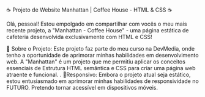 ☕ Projeto de Website Manhattan | Coffee House - HTML & CSS ☕

Olá, pessoal! Estou empolgado em compartilhar com vocês o meu mais recente projeto, a "Manhattan - Coffee House" - uma página estática de cafeteria desenvolvida exclusivamente com HTML e CSS!

📌 Sobre o Projeto:
Este projeto faz parte do meu curso na DevMedia, onde tenho a oportunidade de aprimorar minhas habilidades em desenvolvimento web. A "Manhattan" é um projeto que me permitiu aplicar os conceitos essenciais de Estrutura HTML semântica e CSS para criar uma página web atraente e funcional.
.
📱Responsivo:
Embora o projeto atual seja estático, estou entusiasmado em aprimorar minhas habilidades de responsividade no FUTURO. Pretendo tornar acessível em dispositivos móveis.